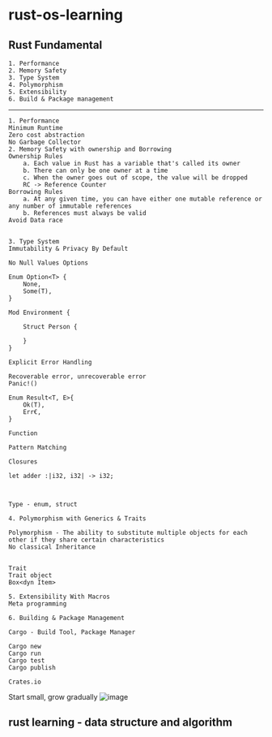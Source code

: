 # rust-os-learning

## Rust Fundamental

	1. Performance
	2. Memory Safety
	3. Type System 
	4. Polymorphism
	5. Extensibility
	6. Build & Package management
--------------------------------------------------------------
	1. Performance
	Minimum Runtime
	Zero cost abstraction
	No Garbage Collector
	2. Memory Safety with ownership and Borrowing
	Ownership Rules
		a. Each value in Rust has a variable that's called its owner
		b. There can only be one owner at a time
		c. When the owner goes out of scope, the value will be dropped
		RC -> Reference Counter
	Borrowing Rules
		a. At any given time, you can have either one mutable reference or any number of immutable references
		b. References must always be valid
	Avoid Data race


	3. Type System
	Immutability & Privacy By Default
	
	No Null Values Options
	
	Enum Option<T> {
		None,
		Some(T),
	}
	
	Mod Environment {
	
		Struct Person {
			
		} 
	}
	
	Explicit Error Handling
	
	Recoverable error, unrecoverable error
	Panic!()
	
	Enum Result<T, E>{
		Ok(T),
		Err€,
	}
	
	Function
	
	Pattern Matching
	
	Closures
	
	let adder :|i32, i32| -> i32;
	
	
	
	Type - enum, struct

	4. Polymorphism with Generics & Traits

	Polymorphism - The ability to substitute multiple objects for each other if they share certain characteristics
	No classical Inheritance
	
	
	Trait
	Trait object
	Box<dyn Item>

	5. Extensibility With Macros
	Meta programming

	6. Building & Package Management

	Cargo - Build Tool, Package Manager
	
	Cargo new
	Cargo run
	Cargo test
	Cargo publish
	
	Crates.io


Start small, grow gradually
![image](https://github.com/liuyanjun/rust-os-learning/assets/1484246/f981d7f9-b2f1-4bc2-8ce6-4f8c067cd556)


## rust learning - data structure and algorithm


